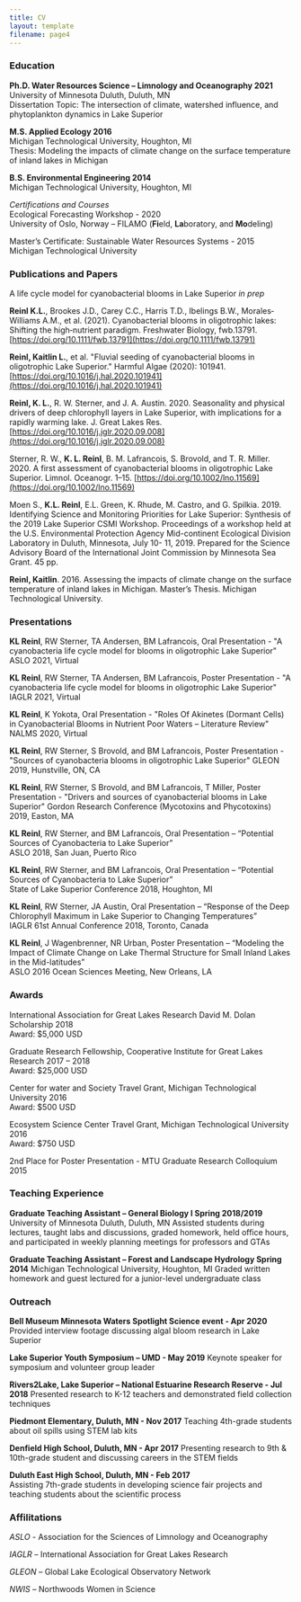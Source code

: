 ```yaml
---
title: CV
layout: template
filename: page4
--- 
```


### Education  
**Ph.D. Water Resources Science – Limnology and Oceanography 2021**  
University of Minnesota Duluth, Duluth, MN        
Dissertation Topic: The intersection of climate, watershed influence, and phytoplankton dynamics in Lake Superior 

**M.S. Applied Ecology 2016**  
Michigan Technological University, Houghton, MI  
Thesis: Modeling the impacts of climate change on the surface temperature of inland lakes in Michigan  

**B.S. Environmental Engineering 2014**  
Michigan Technological University, Houghton, MI 

_Certifications and Courses_  
Ecological Forecasting Workshop - 2020  
University of Oslo, Norway – FILAMO (**Fi**eld, **La**boratory, and **Mo**deling)

Master’s Certificate: Sustainable Water Resources Systems - 2015  
Michigan Technological University  

### Publications and Papers    
A life cycle model for cyanobacterial blooms in Lake Superior	 _in prep_  

**Reinl K.L.**, Brookes J.D., Carey C.C., Harris T.D., Ibelings B.W., Morales‐Williams A.M., et al. (2021). Cyanobacterial blooms in oligotrophic lakes: Shifting the high‐nutrient paradigm. Freshwater Biology, fwb.13791. [https://doi.org/10.1111/fwb.13791](https://doi.org/10.1111/fwb.13791)    

**Reinl, Kaitlin L.**, et al. "Fluvial seeding of cyanobacterial blooms in oligotrophic Lake Superior." Harmful Algae (2020): 101941.[https://doi.org/10.1016/j.hal.2020.101941](https://doi.org/10.1016/j.hal.2020.101941)    

**Reinl, K. L.**, R. W. Sterner, and J. A. Austin. 2020. Seasonality and physical drivers of deep chlorophyll layers in Lake Superior, with implications for a rapidly warming lake. J. Great Lakes Res. [https://doi.org/10.1016/j.jglr.2020.09.008](https://doi.org/10.1016/j.jglr.2020.09.008)  

Sterner, R. W., **K. L. Reinl**, B. M. Lafrancois, S. Brovold, and T. R. Miller. 2020. A first assessment of cyanobacterial blooms in oligotrophic Lake Superior. Limnol. Oceanogr. 1–15. [https://doi.org/10.1002/lno.11569](https://doi.org/10.1002/lno.11569)  

Moen S., **K.L. Reinl**, E.L. Green, K. Rhude, M. Castro, and G. Spilkia. 2019. Identifying Science and Monitoring Priorities for Lake Superior: Synthesis of the 2019 Lake Superior CSMI Workshop. Proceedings of a workshop held at the U.S. Environmental Protection Agency Mid-continent Ecological Division Laboratory in Duluth, Minnesota, July 10- 11, 2019. Prepared for the Science Advisory Board of the International Joint Commission by Minnesota Sea Grant. 45 pp.  	 

**Reinl, Kaitlin**. 2016. Assessing the impacts of climate change on the surface temperature of inland lakes in Michigan. Master’s Thesis. Michigan Technological University.  

### Presentations    
**KL Reinl**, RW Sterner, TA Andersen, BM Lafrancois, Oral Presentation - "A cyanobacteria life cycle model for blooms in oligotrophic Lake Superior"
ASLO 2021, Virtual

**KL Reinl**, RW Sterner, TA Andersen, BM Lafrancois, Poster Presentation - "A cyanobacteria life cycle model for blooms in oligotrophic Lake Superior"
IAGLR 2021, Virtual

**KL Reinl**, K Yokota, Oral Presentation - "Roles Of Akinetes (Dormant Cells) in Cyanobacterial Blooms in Nutrient Poor Waters – Literature Review"
NALMS 2020, Virtual

**KL Reinl**, RW Sterner, S Brovold, and BM Lafrancois, Poster Presentation - "Sources of cyanobacteria blooms in oligotrophic Lake Superior"
GLEON 2019, Hunstville, ON, CA

**KL Reinl**, RW Sterner, S Brovold, and BM Lafrancois, T Miller, Poster Presentation - "Drivers and sources of cyanobacterial blooms in Lake Superior"
Gordon Research Conference (Mycotoxins and Phycotoxins) 2019, Easton, MA

**KL Reinl**, RW Sterner, and BM Lafrancois, Oral Presentation – “Potential Sources of Cyanobacteria to Lake Superior”   
ASLO 2018, San Juan, Puerto Rico  
	
**KL Reinl**, RW Sterner, and BM Lafrancois, Oral Presentation – “Potential Sources of Cyanobacteria to Lake Superior”  
State of Lake Superior Conference 2018, Houghton, MI  

**KL Reinl**, RW Sterner, JA Austin, Oral Presentation – “Response of the Deep Chlorophyll Maximum in Lake Superior to Changing Temperatures”   
IAGLR 61st Annual Conference 2018, Toronto, Canada  

**KL Reinl**, J Wagenbrenner, NR Urban, Poster Presentation – “Modeling the Impact of Climate Change on Lake Thermal Structure for Small Inland Lakes in the Mid-latitudes”   
ASLO 2016 Ocean Sciences Meeting, New Orleans, LA  


### Awards  
International Association for Great Lakes Research David M. Dolan Scholarship 2018  
Award: $5,000 USD  

Graduate Research Fellowship, Cooperative Institute for Great Lakes Research 2017 – 2018  
Award: $25,000 USD  

Center for water and Society Travel Grant, Michigan Technological University 2016  
Award: $500 USD  

Ecosystem Science Center Travel Grant, Michigan Technological University 2016  
Award: $750 USD

2nd Place for Poster Presentation - MTU Graduate Research Colloquium 2015  

### Teaching Experience  
**Graduate Teaching Assistant – General Biology I	Spring 2018/2019**
University of Minnesota Duluth, Duluth, MN
Assisted students during lectures, taught labs and discussions, graded homework, held office hours, and participated in weekly planning meetings for professors and GTAs

**Graduate Teaching Assistant – Forest and Landscape Hydrology	 Spring 2014**
Michigan Technological University, Houghton, MI
Graded written homework and guest lectured for a junior-level undergraduate class

### Outreach  
**Bell Museum Minnesota Waters Spotlight Science event -	Apr 2020**
Provided interview footage discussing algal bloom research in Lake Superior

**Lake Superior Youth Symposium – UMD	- May 2019**
Keynote speaker for symposium and volunteer group leader

**Rivers2Lake, Lake Superior – National Estuarine Research Reserve -	 Jul 2018**
	Presented research to K-12 teachers and demonstrated field collection techniques
  
**Piedmont Elementary, Duluth, MN -	       Nov 2017**
Teaching 4th-grade students about oil spills using STEM lab kits

**Denfield High School, Duluth, MN	- Apr 2017**
Presenting research to 9th & 10th-grade student and discussing careers in the STEM fields  

**Duluth East High School, Duluth, MN - Feb 2017**  
Assisting 7th-grade students in developing science fair projects and teaching students about the scientific process  

### Affilitations  
_ASLO_ - Association for the Sciences of Limnology and Oceanography

_IAGLR_ – International Association for Great Lakes Research

_GLEON_ – Global Lake Ecological Observatory Network

_NWIS_ – Northwoods Women in Science 



